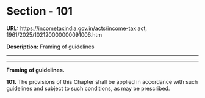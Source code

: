 # Section - 101

**URL:** https://incometaxindia.gov.in/acts/income-tax act, 1961/2025/102120000000091006.htm

**Description:** Framing of guidelines

---

****

**Framing of guidelines.**

**101.** The provisions of this Chapter shall be applied in accordance with such guidelines and subject to such conditions, as may be prescribed.